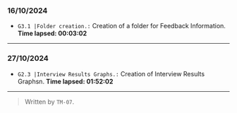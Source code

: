 ### 16/10/2024
- ``G3.1 |Folder creation.:`` Creation of a folder for Feedback Information. **Time lapsed: 00:03:02**
---
### 27/10/2024
- ``G2.3 |Interview Results Graphs.:`` Creation of Interview Results Graphsn. **Time lapsed: 01:52:02**
---
>Written by `TM-07`.
